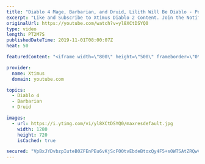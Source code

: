 ```yaml
---
title: "Diablo 4 Mage, Barbarian, and Druid, Lilith Will Be Diablo - Possible Open World"
excerpt: "Like and Subscribe to Xtimus Diablo 2 Content. Join the Notification Squad: Click the ..."
originalUrl: https://youtube.com/watch?v=yl8XCtDSYQ0
type: video
length: PT2M7S
publishedDateTime: 2019-11-01T08:00:07Z
heat: 50

featuredContent: "<iframe width=\"800\" height=\"500\" frameborder=\"0\" src=\"https://www.youtube.com/embed/yl8XCtDSYQ0\" allow=\"accelerometer; autoplay; encrypted-media; gyroscope; picture-in-picture\" allowfullscreen></iframe>"

provider:
  name: Xtimus
  domain: youtube.com

topics:
  - Diablo 4
  - Barbarian
  - Druid

images:
  - url: https://i.ytimg.com/vi/yl8XCtDSYQ0/maxresdefault.jpg
    width: 1280
    height: 720
    isCached: true

secured: "VpBxJYDvbzpIuteB0ZFEnPEu6vKjScF00tvEbdeBtoxQy4F5+s0WTSAtZRQwV4r4FtRA6El+Z0tFmLbMPO0NgorGVBIoHcxhOP4cEVr11qS/PINPAkVUrM6bkNREl4lfq7mMMH4IeZ59jjpG5haR/EAqPRSiMr64u8Tk2PxAEwCmiPS/ou+w8Yr2zHAqiMTP9oNVVWvTutoA28nnMxjXyCPBQWiTK44XzzXRY1BsWuKrZh7uXTeZGsYC1hLXSuvKIaYBd05ok9kiHnQLBc5q63Pu3f2A3A5yKrgQH+ISDMmKXPBhMDFVFIanCJx/g2LJeRbb9uGE9e0m9R1dDKWl/xNKUsb0pqf5dam8+cbo+yZ8/Q9IYRoHuvdljBfHV9gF/VUaNw9sO0lYjIut04dW81Z4e1R6y6ZgHqfhtdaiApM=;0vnGml0NYMZFBLUOmWjE4Q=="
---
```


